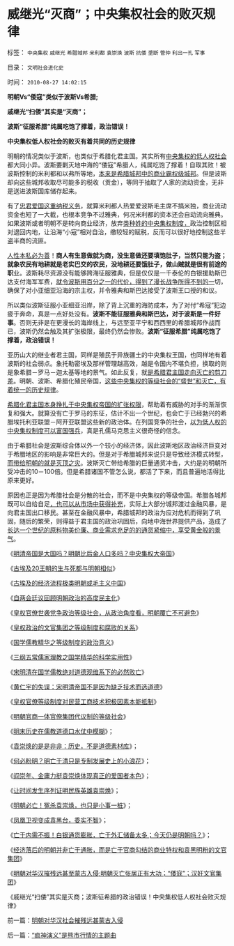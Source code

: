 # 威继光“灭商”；中央集权社会的败灭规律

标签： `中央集权` `戚继光` `希腊城邦` `米利都` `袁崇焕` `波斯` `抗倭` `垄断` `管仲` `利出一孔` `军事` 

目录： `文明社会进化史`

时间： `2010-08-27 14:02:15`

**明朝Vs“倭寇”类似于波斯Vs希腊;**

**戚继光“扫倭”其实是“灭商”；**

**波斯“征服希腊”纯属吃饱了撑着，政治错误！**

**中央集权低人权社会的败灭有着共同的历史规律**

明朝的情况类似于波斯，也类似于希腊化君主国。其实所有[中央集权的低人权社会](../../../2010/4/28/中央集权是社会生存成本的高利贷.md)都大同小异。波斯要剿灭地中海的“倭寇”希腊人，纯属吃饱了撑着！自取其败！被波斯控制的米利都和以弗所等地，[本来是希腊城邦中的商业霸权级城邦](../../../2010/8/5/希腊城邦的“劳动人民”就是军人.md)。但是波斯却向这些城邦收取尽可能多的税收（贡金），等同于抽取了人家的流动资金，无非是送进波斯国库储存起来。

有了[忠君爱国这重纳税义务](../../../2010/5/17/爱国是民主国家的专利.md)，就算米利都人热爱爱波斯毛主席不搞米独，商业流动资金也短了一大截，也根本竞争不过雅典，何况米利都的资本还会自动流向雅典。如果波斯或者明朝不是转向商业经济，放弃[类种姓的中央集权制度，](../../../2010/5/26/国家主义是类种姓制度的孪生形态.md)政治控制区相对退回内地，让沿海“小寇”相对自治，缴较轻的赋税，反而可以很好地控制这些半盗半商的流匪。

[人性本私必为善](../../../2009/9/24/人性本私必为善.md)！**商人有生意做就为商，没生意做还要填饱肚子，当然只能为盗；就象农民有地耕就是老实巴交的农民，没地耕还要饿肚子，做山贼就是很有前途的职**业。波斯耗尽资源没有能够跨海征服雅典，但是仅仅是一千泰伦的白银援助斯巴达支付海军军费，[就令波斯用百分之一的代价，得到了漫长战争所得不到的一](../../../2010/7/4/国家主义没有经济危机，只有生存危机.md)切，确保了对小亚细亚沿海的宗主权，并令雅典和斯巴达接受了波斯王口授的和议。

所以类似波斯征服小亚细亚沿岸，除了背上沉重的海防成本，为了对付“希寇”犯边疲于奔命，真是一点好处没有。**波斯不能征服雅典和斯巴达，对于波斯是一件好事**。否则无非是在更漫长的海岸线上，与远至亚平宁和西西里的希腊城邦作战而已，波斯仍然会触及其扩张极限，最终仍然会惨败。**波斯“征服希腊”纯属吃饱了撑着，政治错误！**

亚历山大的继业者君主国，同样是殖民于异族疆土的中央集权王国，也同样地有着波斯的社会弱点。象托勒密埃及那样管理越高效，越是令国内不堪负担，换取的则是象希腊－罗马－迦太基等地的景气。如此反复，就[是希腊君主国走向灭亡的剪刀差](../../../2010/5/25/西方国家第一个东方殖民地，亚历山大里亚.md)。明朝、波斯、希腊化殖民帝国，[这些中央集权的等级社会的“盛世”和灭亡，有着统一的历史规律](../../../2010/5/18/中央集权与死亡循环不可分割.md)。

[希腊化君主国本身挣扎于中央集权帝国的扩张权限](../../../2010/5/25/西方国家第一个东方殖民地，亚历山大里亚.md)，帮助着有威胁的对手的渐渐恢复和强大。就算没有亡于罗马的东征，估计不出一个世纪，也会亡于已经勃兴的希腊埃托利亚联盟－阿开亚联盟这些新的政治体。在列国竞争的社会，[以为低人权的中央集权制度可以富国强兵](../../../2009/7/23/哈耶克通向奴役之路富国强兵？.md)，真是孔儒马克思主义很奇怪的信念。

由于希腊社会是波斯综合体以外一个较小的经济体，因此波斯地区政治经济巨变对于希腊地区的影响是非常巨大的。但是对于希腊城邦来说只是导致经济模式转型，[而带给明朝的就是灭顶之灾](../../../2008/11/3/亡于内需不振！今天仍是明朝吗？.md)。波斯灭亡带给希腊的巨量通货冲击，大约是的明朝所受冲击的10－100倍。但是希腊诸国不管怎么说，都活了下来，而且普遍地活得比原来更好。

原因也正是因为希腊社会是分散的社会，而不是中央集权的等级帝国。希腊各城邦既可以自给自足[，也可以从市场中获得补充](../../../2009/1/16/市场经济去特权化就不会有粮食危机.md)，实际上大部分城邦渡过金融风暴，是向君主国出口移民。甚至在金融风暴中，希腊城邦的政治为应对危机而得到了巩固，随后的繁荣，则得益于君主国的政治巩固后，向地中海世界提供产品，造成了[长达一个世纪的原料物美价廉、商业需求充足的的通货紧缩中，享受黄金般的景气](../../../2010/7/7/人民币升值将造成通缩牛市.md)。

《[明清帝国是大国吗？明朝比后金人口多吗？中央集权大帝国](../../../2010/5/26/东方大帝国为什么很容易被少数外族征服？.md)》

《[古埃及20王朝的生与死都与明朝相似](../../../2010/5/25/古埃及的大明朝不可避免的沦陷.md)》

《[古埃及的经济流程极类明朝或毛主义中国](../../../2010/4/29/古埃及中王国的经济流程极类明朝.md)》

《[自两会廷议回顾明朝政治的高度民主化](../../../2010/5/25/古埃及的大明朝不可避免的沦陷.md)》

《[皇权官僚世袭党争政治等级社会，从政治角度看，明朝覆亡不可避免](http://hi.baidu.com/darthchn/blog/item/7d7000131614c1c7c2fd7837.html)》

《[皇权政治的文官集团之等级制度和腐败的关系](../../../2009/3/19/皇权政治的文官集团之等级制度和腐败的关系.md)》

《[国学儒教精华之等级制度的政治意义](../../../2009/3/20/国学儒教精华之等级制度的政治意义.md)》

《[三纲五常儒家理教之国学精华的科学实用性](../../../2009/3/21/三纲五常儒家理教之国学精华的科学实用性.md)》

《[宋明清在国学儒教绝对道德观维系下的必然败亡](../../../2009/3/22/宋明清在国学儒教绝对道德观维系下的必然败亡.md)》

《[黄仁宇的失误：宋明清帝国不是因为缺乏技术而选道德](../../../2009/3/23/黄仁宇的失误：宋明清帝国不是因为缺乏技术而选道德.md)》

《[皇权官僚等级制度对民营工商技术积极因素本能抵制](../../../2009/3/23/宋明清皇权官僚等级制度对民营工商技术积极因素抵制.md)》

《[明朝官商一体官僚集团代议制的等级社会](../../../2009/3/24/为什么有中国特色的四不象是不稳定的系统.md)》

《[明末历史在儒教道德口水仗中模糊](../../../2008/10/25/明末历史在儒教道德口水仗中模糊.md)》；

《[袁崇焕的是是非非：历史，不是道德素材库](../../../2008/10/25/袁崇焕的是是非非：历史，不是道德素材库.md)》；

《[何必粉明？明亡于清只是专制发展史上的小浪花](http://cid-36d976e82bb7123d.spaces.live.com/blog/cns%2136D976E82BB7123D%211627.entry)》；

《[阎崇年、金庸力挺袁崇焕体现真正的爱国者本色](../../../2008/10/26/阎崇年、金庸力挺袁崇焕体现真正的爱国者本色.md)》；

《[让时间发生序列证明民族英雄袁崇焕](http://xn--1brw5bf0q0qbg1rug5fm60ci4ki8jdk2bi7n3uj0jak46kmzc/)》；

《[明朝必亡！冤杀袁崇焕，也只是小事一桩](../../../2008/10/26/明朝必亡！冤杀袁崇焕，也只是小事一桩.md)》；

《[凤凰卫视变成袁黑台，委实不智](../../../2008/11/8/凤凰卫视变成袁黑台，委实不智.md)》；

《[亡于内需不振！白银通货膨胀，亡于外汇储备太多；今天仍是明朝吗？](../../../2008/11/3/亡于内需不振！今天仍是明朝吗？.md)》；

《[经济落后的明朝并非亡于通胀，而是亡于官商勾结的商业特权和袁黑明粉的文官集团](../../../2010/8/27/明朝非亡于白银通胀而是亡于官商勾结.md)》

《[明朝对华汉摧残远甚至蒙古入侵;明朝灭亡张居正有大功；“倭寇”；汉奸文官集团](../../../2010/8/27/明朝对华汉社会摧残远甚蒙古入侵.md)》

《戚继光“扫倭”其实是灭商；波斯征希腊的政治错误！中央集权低人权社会败灭规律》



前一篇：[明朝对华汉社会摧残远甚蒙古入侵](../../../2010/8/27/明朝对华汉社会摧残远甚蒙古入侵.md)

后一篇：[“疯神演义”是熊市行情的主题曲](../../../2010/8/27/“疯神演义”是熊市行情的主题曲.md)